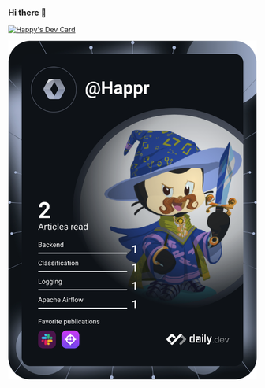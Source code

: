 ### Hi there 👋
<a href="https://app.daily.dev/Happr"><img src="https://api.daily.dev/devcards/79847649b6244b4192710fefa3b9d9c9.png?r=2h4" width="400" alt="Happy's Dev Card"/></a>


<img src="./devcard.svg">

<!--
**WhenLeo/WhenLeo** is a ✨ _special_ ✨ repository because its `README.md` (this file) appears on your GitHub profile.

Here are some ideas to get you started:

- 🔭 I’m currently working on ...
- 🌱 I’m currently learning ...
- 👯 I’m looking to collaborate on ...
- 🤔 I’m looking for help with ...
- 💬 Ask me about ...
- 📫 How to reach me: ...
- 😄 Pronouns: ...
- ⚡ Fun fact: ...
-->
